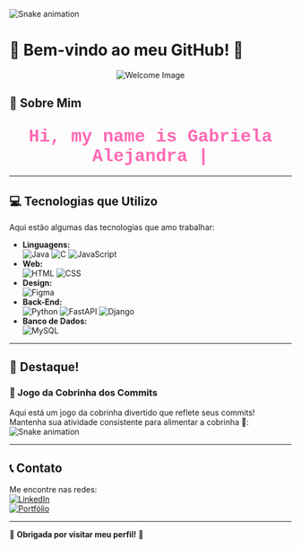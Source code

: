 <!-- Snake Game -->
![Snake animation](https://github.com/SeuUsuario/SeuRepositorio/blob/output/github-contribution-grid-snake.svg)

# 🌸 Bem-vindo ao meu GitHub! 🌸

<div align="center">
  <img src="https://via.placeholder.com/200x200/FFC0CB/000000?text=Olá!" alt="Welcome Image" />
</div>

## 🚀 Sobre Mim

<div align="center">
  <h2>
    <span style="font-family: 'Courier New', monospace; font-size: 1.5em; color: #FF69B4;">
      <span id="typing-text">Hi, my name is Gabriela Alejandra</span>
      <span class="cursor" style="color: #FF69B4;">|</span>
    </span>
  </h2>
</div>

---

## 💻 Tecnologias que Utilizo
Aqui estão algumas das tecnologias que amo trabalhar:
- **Linguagens:**  
  ![Java](https://img.shields.io/badge/-Java-%23FF9999) 
  ![C](https://img.shields.io/badge/-C-%23FF99CC) 
  ![JavaScript](https://img.shields.io/badge/-JavaScript-%23FFB6C1)
- **Web:**  
  ![HTML](https://img.shields.io/badge/-HTML-%23FFD1DC) 
  ![CSS](https://img.shields.io/badge/-CSS-%23FF69B4)
- **Design:**  
  ![Figma](https://img.shields.io/badge/-Figma-%23FF007F)
- **Back-End:**  
  ![Python](https://img.shields.io/badge/-Python-%23FFC0CB) 
  ![FastAPI](https://img.shields.io/badge/-FastAPI-%23FF66CC) 
  ![Django](https://img.shields.io/badge/-Django-%23FF99CC)
- **Banco de Dados:**  
  ![MySQL](https://img.shields.io/badge/-MySQL-%23FFB6C1)

---

## 🌟 Destaque!
### 🐍 Jogo da Cobrinha dos Commits  
Aqui está um jogo da cobrinha divertido que reflete seus commits! Mantenha sua atividade consistente para alimentar a cobrinha 🐍:  
![Snake animation](https://github.com/SeuUsuario/SeuRepositorio/blob/output/github-contribution-grid-snake.svg)

---

## 📞 Contato
Me encontre nas redes:  
[![LinkedIn](https://img.shields.io/badge/-LinkedIn-%23FFC0CB)](https://linkedin.com/in/seu-perfil)  
[![Portfólio](https://img.shields.io/badge/-Portfólio-%23FF99CC)](https://seu-portfolio.com)

---

🌸 **Obrigada por visitar meu perfil!** 🌸
